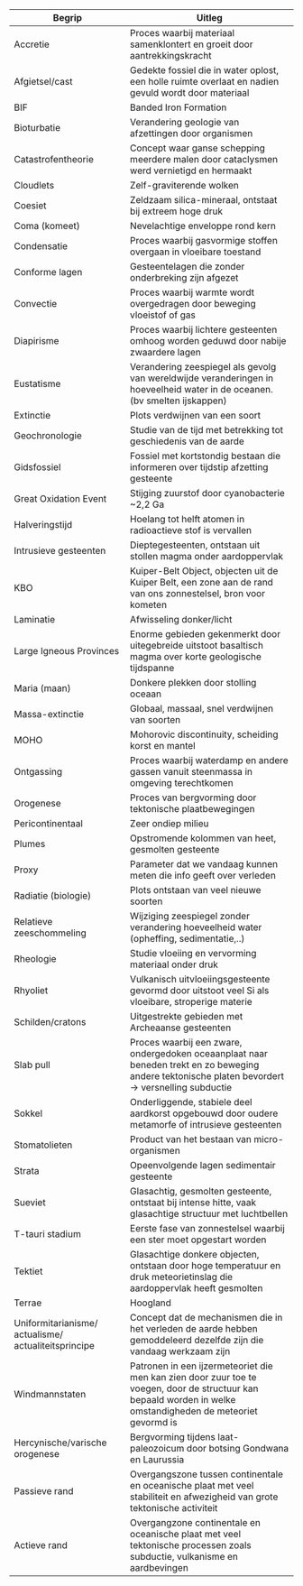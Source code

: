 | Begrip                                               | Uitleg                                                                                                                                                        |
| ---------------------------------------------------- | ------------------------------------------------------------------------------------------------------------------------------------------------------------- |
| Accretie                                             | Proces waarbij materiaal samenklontert en groeit door aantrekkingskracht                                                                                      |
| Afgietsel/cast                                       | Gedekte fossiel die in water oplost, een holle ruimte overlaat en nadien gevuld wordt door materiaal                                                          |
| BIF                                                  | Banded Iron Formation                                                                                                                                         |
| Bioturbatie                                          | Verandering geologie van afzettingen door organismen                                                                                                          |
| Catastrofentheorie                                   | Concept waar ganse schepping meerdere malen door cataclysmen werd vernietigd en hermaakt                                                                      |
| Cloudlets                                            | Zelf-graviterende wolken                                                                                                                                      |
| Coesiet                                              | Zeldzaam silica-mineraal, ontstaat bij extreem hoge druk                                                                                                      |
| Coma (komeet)                                        | Nevelachtige enveloppe rond kern                                                                                                                              |
| Condensatie                                          | Proces waarbij gasvormige stoffen overgaan in vloeibare toestand                                                                                              |
| Conforme lagen                                       | Gesteentelagen die zonder onderbreking zijn afgezet                                                                                                           |
| Convectie                                            | Proces waarbij warmte wordt overgedragen door beweging vloeistof of gas                                                                                       |
| Diapirisme<br>                                       | Proces waarbij lichtere gesteenten omhoog worden geduwd door nabije zwaardere lagen                                                                           |
| Eustatisme                                           | Verandering zeespiegel als gevolg van wereldwijde veranderingen in hoeveelheid water in de oceanen. (bv smelten ijskappen)                                    |
| Extinctie                                            | Plots verdwijnen van een soort                                                                                                                                |
| Geochronologie                                       | Studie van de tijd met betrekking tot geschiedenis van de aarde                                                                                               |
| Gidsfossiel                                          | Fossiel met kortstondig bestaan die informeren over tijdstip afzetting gesteente                                                                              |
| Great Oxidation Event                                | Stijging zuurstof door cyanobacterie ~2,2 Ga                                                                                                                  |
| Halveringstijd                                       | Hoelang tot helft atomen in radioactieve stof is vervallen                                                                                                    |
| Intrusieve gesteenten                                | Dieptegesteenten, ontstaan uit stollen magma onder aardoppervlak                                                                                              |
| KBO                                                  | Kuiper-Belt Object, objecten uit de Kuiper Belt, een zone aan de rand van ons zonnestelsel, bron voor kometen                                                 |
| Laminatie                                            | Afwisseling donker/licht                                                                                                                                      |
| Large Igneous Provinces                              | Enorme gebieden gekenmerkt door uitegebreide uitstoot basaltisch magma over korte geologische tijdspanne                                                      |
| Maria (maan)                                         | Donkere plekken door stolling oceaan                                                                                                                          |
| Massa-extinctie<br>                                  | Globaal, massaal, snel verdwijnen van soorten                                                                                                                 |
| MOHO                                                 | Mohorovic discontinuity, scheiding korst en mantel                                                                                                            |
| Ontgassing                                           | Proces waarbij waterdamp en andere gassen vanuit steenmassa in omgeving terechtkomen                                                                          |
| Orogenese                                            | Proces van bergvorming door tektonische plaatbewegingen                                                                                                       |
| Pericontinentaal                                     | Zeer ondiep milieu                                                                                                                                            |
| Plumes                                               | Opstromende kolommen van heet, gesmolten gesteente                                                                                                            |
| Proxy                                                | Parameter dat we vandaag kunnen meten die info geeft over verleden                                                                                            |
| Radiatie (biologie)                                  | Plots ontstaan van veel nieuwe soorten                                                                                                                        |
| Relatieve zeeschommeling                             | Wijziging zeespiegel zonder verandering hoeveelheid water (opheffing, sedimentatie,..)                                                                        |
| Rheologie                                            | Studie vloeiing en vervorming materiaal onder druk                                                                                                            |
| Rhyoliet                                             | Vulkanisch uitvloeiingsgesteente gevormd door uitstoot veel Si als vloeibare, stroperige materie                                                              |
| Schilden/cratons                                     | Uitgestrekte gebieden met Archeaanse gesteenten                                                                                                               |
| Slab pull                                            | Proces waarbij een zware, ondergedoken oceaanplaat naar beneden trekt en zo beweging andere tektonische platen bevordert -> versnelling subductie             |
| Sokkel                                               | Onderliggende, stabiele deel aardkorst opgebouwd door oudere metamorfe of intrusieve gesteenten                                                               |
| Stomatolieten                                        | Product van het bestaan van micro-organismen                                                                                                                  |
| Strata                                               | Opeenvolgende lagen sedimentair gesteente                                                                                                                     |
| Sueviet                                              | Glasachtig, gesmolten gesteente, ontstaat bij intense hitte, vaak glasachtige structuur met luchtbellen                                                       |
| T-tauri stadium                                      | Eerste fase van zonnestelsel waarbij een ster moet opgestart worden                                                                                           |
| Tektiet                                              | Glasachtige donkere objecten, ontstaan door hoge temperatuur en druk meteorietinslag die aardoppervlak heeft gesmolten                                        |
| Terrae                                               | Hoogland                                                                                                                                                      |
| Uniformitarianisme/ actualisme/ actualiteitsprincipe | Concept dat de mechanismen die in het verleden de aarde hebben gemoddeleerd dezelfde zijn die vandaag werkzaam zijn                                           |
| Windmannstaten                                       | Patronen in een ijzermeteoriet die men kan zien door zuur toe te voegen, door de structuur kan bepaald worden in welke omstandigheden de meteoriet gevormd is |
| Hercynische/varische orogenese                       | Bergvorming tijdens laat-paleozoicum door botsing Gondwana en Laurussia                                                                                       |
| Passieve rand                                        | Overgangszone tussen continentale en oceanische plaat met veel stabiliteit en afwezigheid van grote tektonische activiteit                                    |
| Actieve rand                                         | Overgangzone continentale en oceanische plaat met veel tektonische processen zoals subductie, vulkanisme en aardbevingen                                      |
